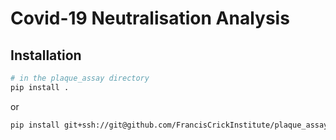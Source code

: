 Covid-19 Neutralisation Analysis
=================================

## Installation
```bash
# in the plaque_assay directory
pip install .
```

or

```bash
pip install git+ssh://git@github.com/FrancisCrickInstitute/plaque_assay
```
